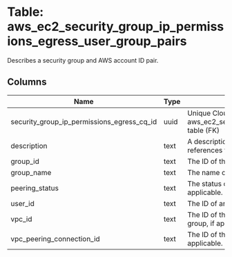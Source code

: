 
# Table: aws_ec2_security_group_ip_permissions_egress_user_group_pairs
Describes a security group and AWS account ID pair.
## Columns
| Name        | Type           | Description  |
| ------------- | ------------- | -----  |
|security_group_ip_permissions_egress_cq_id|uuid|Unique CloudQuery ID of aws_ec2_security_group_ip_permissions_egresses table (FK)|
|description|text|A description for the security group rule that references this user ID group pair.|
|group_id|text|The ID of the security group.|
|group_name|text|The name of the security group.|
|peering_status|text|The status of a VPC peering connection, if applicable.|
|user_id|text|The ID of an AWS account.|
|vpc_id|text|The ID of the VPC for the referenced security group, if applicable.|
|vpc_peering_connection_id|text|The ID of the VPC peering connection, if applicable.|

